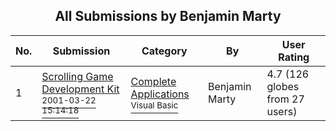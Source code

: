 ﻿<div align="center">

## All Submissions by Benjamin Marty

</div>

No.  | Submission | Category | By   | User Rating
---- | ---------- | -------- | ---- | -----------
1 | [Scrolling Game Development Kit<br /><sup>2001-03-22 15:14:18</sup>](https://github.com/Planet-Source-Code/benjamin-marty-scrolling-game-development-kit__1-22201) | [Complete Applications<br /><sup>Visual Basic</sup>](../ByCategory/complete-applications__1-27.md) | Benjamin Marty | 4.7 (126 globes from 27 users)
